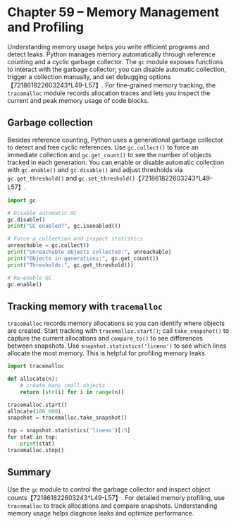 # Chapter 59 – Memory Management and Profiling

Understanding memory usage helps you write efficient programs and detect leaks.  Python manages memory automatically through reference counting and a cyclic garbage collector.  The `gc` module exposes functions to interact with the garbage collector; you can disable automatic collection, trigger a collection manually, and set debugging options【721861822603243†L49-L57】.  For fine‑grained memory tracking, the `tracemalloc` module records allocation traces and lets you inspect the current and peak memory usage of code blocks.

## Garbage collection

Besides reference counting, Python uses a generational garbage collector to detect and free cyclic references.  Use `gc.collect()` to force an immediate collection and `gc.get_count()` to see the number of objects tracked in each generation.  You can enable or disable automatic collection with `gc.enable()` and `gc.disable()` and adjust thresholds via `gc.get_threshold()` and `gc.set_threshold()`【721861822603243†L49-L57】.

```python
import gc

# Disable automatic GC
gc.disable()
print("GC enabled?", gc.isenabled())

# Force a collection and inspect statistics
unreachable = gc.collect()
print("Unreachable objects collected:", unreachable)
print("Objects in generations:", gc.get_count())
print("Thresholds:", gc.get_threshold())

# Re‑enable GC
gc.enable()
```

## Tracking memory with `tracemalloc`

`tracemalloc` records memory allocations so you can identify where objects are created.  Start tracking with `tracemalloc.start()`; call `take_snapshot()` to capture the current allocations and `compare_to()` to see differences between snapshots.  Use `snapshot.statistics('lineno')` to see which lines allocate the most memory.  This is helpful for profiling memory leaks.

```python
import tracemalloc

def allocate(n):
    # create many small objects
    return [str(i) for i in range(n)]

tracemalloc.start()
allocate(100_000)
snapshot = tracemalloc.take_snapshot()

top = snapshot.statistics('lineno')[:5]
for stat in top:
    print(stat)
tracemalloc.stop()
```

## Summary

Use the `gc` module to control the garbage collector and inspect object counts【721861822603243†L49-L57】.  For detailed memory profiling, use `tracemalloc` to track allocations and compare snapshots.  Understanding memory usage helps diagnose leaks and optimize performance.